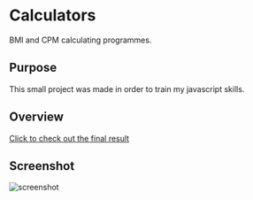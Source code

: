 # Calculators

BMI and CPM calculating programmes.

## Purpose

This small project was made in order to train my javascript skills.

## Overview

[Click to check out the final result](https://elisasheva.github.io/Calculators/)

## Screenshot

![screenshot](https://i.ibb.co/55jJ1TN/scs.jpg)
